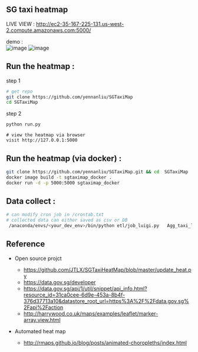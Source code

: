 ## SG taxi heatmap 




LIVE VIEW : <http://ec2-35-167-225-131.us-west-2.compute.amazonaws.com:5000/>

demo :  
		![image](https://github.com/yennanliu/SGTaxiMap/blob/master/data/taxi_location.png)
		![image](https://github.com/yennanliu/SGTaxiMap/blob/master/data/heatmap.png)




## Run the heatmap :

step 1 

```Bash
# get repo 
git clone https://github.com/yennanliu/SGTaxiMap
cd SGTaxiMap

```

step 2 

```Bash
python run.py
```
```
# view the heatmap via browser 
visit http://127.0.0.1:5000 
```

## Run the heatmap (via docker) :

```Bash
git clone https://github.com/yennanliu/SGTaxiMap.git && cd  SGTaxiMap
docker image build -t sgtaximap_docker .
docker run -d -p 5000:5000 sgtaximap_docker

```




## Data collect :

```Bash 
# can modify cron job in /crontab.txt 
# collected data can either saved as csv or DB 
 /anaconda/envs/<your_dev_env>/bin/python etl/job_luigi.py   Agg_taxi_locations

```

## Reference 

- Open source projct 
	- https://github.com/JTLX/SGTaxiHeatMap/blob/master/update_heat.py
	- https://data.gov.sg/developer
	- https://data.gov.sg/api/1/util/snippet/api_info.html?resource_id=31ca0cee-6d9e-453a-8b4f-376d37713a10&datastore_root_url=https%3A%2F%2Fdata.gov.sg%2Fapi%2Faction
	- http://harrywood.co.uk/maps/examples/leaflet/marker-array.view.html

- Automated heat map 
	- http://rmaps.github.io/blog/posts/animated-choropleths/index.html




